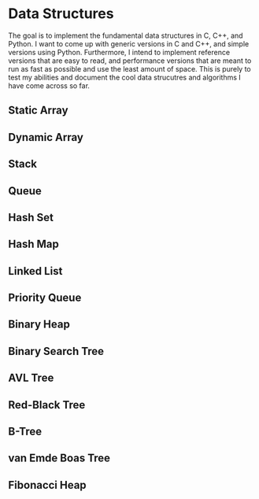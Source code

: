 # Data Structures
The goal is to implement the fundamental data structures in C, C++, and Python. I want to come up with generic versions in C and C++, and simple versions using Python. Furthermore, I intend to implement reference versions that are easy to read, and performance versions that are meant to run as fast as possible and use the least amount of space. This is purely to test my abilities and document the cool data strucutres and algorithms I have come across so far.

## Static Array

## Dynamic Array

## Stack

## Queue

## Hash Set

## Hash Map

## Linked List

## Priority Queue

## Binary Heap

## Binary Search Tree

## AVL Tree

## Red-Black Tree

## B-Tree

## van Emde Boas Tree

## Fibonacci Heap

